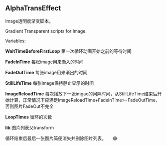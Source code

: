 AlphaTransEffect
--------------

Image透明度渐变脚本。

Gradient Transparent scripts for Image.  
  
  
Variables:


**WaitTimeBeforeFirstLoop**  第一次循环动画开始之前的等待时间

**FadeInTime**   每张image用来渐入的时间

**FadeOutTime**   每张image用来渐出的时间

**StillLifeTime**   每张image保持静止显示的时间

**ImageReloadTime**   每次播放下一张imgae的间隔时间，从StillLifeTime结束后开始计算，正常情况下应满足ImageReloadTime+FadeInTime>=FadeOutTime，否则图片FadeOut不完全

**LoopTimes**   循环的次数

**lib**   图片列表父transform

循环结束后最后一张图片简便消失并删除图片列表。
    
:joy:
